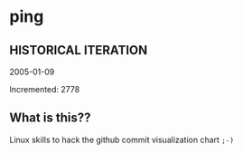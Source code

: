 # ping

## HISTORICAL ITERATION
2005-01-09

Incremented: 2778

## What is this?? 
Linux skills to hack the github commit visualization chart `;-)`
